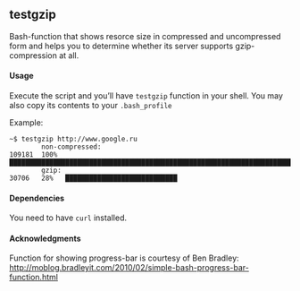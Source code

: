 ## testgzip

Bash-function that shows resorce size in compressed and uncompressed form and helps you to determine whether its server supports gzip-compression at all.


#### Usage
Execute the script and you’ll have `testgzip` function in your shell. You may also copy its contents to your `.bash_profile`

Example:
```
~$ testgzip http://www.google.ru
        non-compressed:
109181  100%  ████████████████████████████████████████████████████████████████████████████████████████████████████
        gzip:
30706   28%   ████████████████████████████     
```

#### Dependencies
You need to have `curl` installed.

#### Acknowledgments
Function for showing progress-bar is courtesy of Ben Bradley: http://moblog.bradleyit.com/2010/02/simple-bash-progress-bar-function.html
